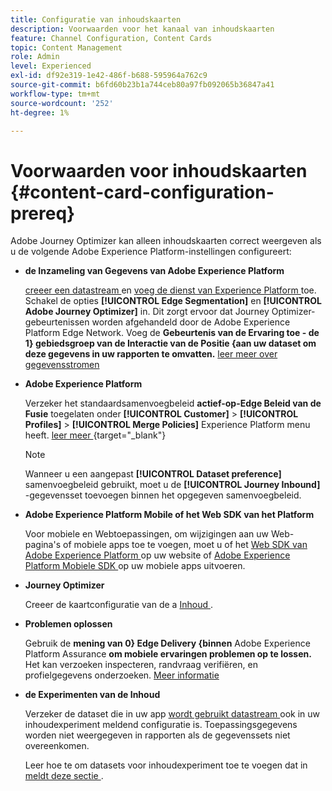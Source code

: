 ```yaml
---
title: Configuratie van inhoudskaarten
description: Voorwaarden voor het kanaal van inhoudskaarten
feature: Channel Configuration, Content Cards
topic: Content Management
role: Admin
level: Experienced
exl-id: df92e319-1e42-486f-b688-595964a762c9
source-git-commit: b6fd60b23b1a744ceb80a97fb092065b36847a41
workflow-type: tm+mt
source-wordcount: '252'
ht-degree: 1%

---
```


# Voorwaarden voor inhoudskaarten {#content-card-configuration-prereq}

Adobe Journey Optimizer kan alleen inhoudskaarten correct weergeven als u de volgende Adobe Experience Platform-instellingen configureert:

* **de Inzameling van Gegevens van Adobe Experience Platform**

  [ creeer een datastream ](https://experienceleague.adobe.com/en/docs/experience-platform/datastreams/configure) en [ voeg de dienst van Experience Platform ](https://experienceleague.adobe.com/en/docs/experience-platform/datastreams/configure#aep) toe. Schakel de opties **[!UICONTROL Edge Segmentation]** en **[!UICONTROL Adobe Journey Optimizer]** in. Dit zorgt ervoor dat Journey Optimizer-gebeurtenissen worden afgehandeld door de Adobe Experience Platform Edge Network.
Voeg de **Gebeurtenis van de Ervaring toe - de 1&rbrace; gebiedsgroep van de Interactie van de Positie &lbrace;aan uw dataset om deze gegevens in uw rapporten te omvatten.** [ leer meer over gegevensstromen ](https://experienceleague.adobe.com/en/docs/experience-platform/datastreams/configure)

* **Adobe Experience Platform**

  Verzeker het standaardsamenvoegbeleid **actief-op-Edge Beleid van de Fusie** toegelaten onder **[!UICONTROL Customer]** > **[!UICONTROL Profiles]** > **[!UICONTROL Merge Policies]** Experience Platform menu heeft. [ leer meer ](https://experienceleague.adobe.com/docs/experience-platform/profile/merge-policies/ui-guide.html#configure){target="_blank"} 

  >[!NOTE]
  >
  >Wanneer u een aangepast **[!UICONTROL Dataset preference]** samenvoegbeleid gebruikt, moet u de **[!UICONTROL Journey Inbound]** -gegevensset toevoegen binnen het opgegeven samenvoegbeleid.

* **Adobe Experience Platform Mobile of het Web SDK van het Platform**

  Voor mobiele en Webtoepassingen, om wijzigingen aan uw Web-pagina&#39;s of mobiele apps toe te voegen, moet u of het [ Web SDK van Adobe Experience Platform ](https://experienceleague.adobe.com/en/docs/platform-learn/implement-web-sdk/overview) op uw website of [ Adobe Experience Platform Mobiele SDK ](https://developer.adobe.com/client-sdks/home/) op uw mobiele apps uitvoeren.

* **Journey Optimizer**

  Creeer de kaartconfiguratie van de a [ Inhoud ](#content-card-configuration).

* **Problemen oplossen**

  Gebruik de **mening van 0&rbrace; Edge Delivery &lbrace;binnen** Adobe Experience Platform Assurance **om mobiele ervaringen problemen op te lossen.** Het kan verzoeken inspecteren, randvraag verifiëren, en profielgegevens onderzoeken. [Meer informatie](https://experienceleague.adobe.com/en/docs/experience-platform/assurance/view/edge-delivery)

* **de Experimenten van de Inhoud**

  Verzeker de dataset die in uw app [ wordt gebruikt datastream ](https://experienceleague.adobe.com/en/docs/experience-platform/datastreams/overview#_blank) ook in uw inhoudexperiment meldend configuratie is. Toepassingsgegevens worden niet weergegeven in rapporten als de gegevenssets niet overeenkomen.

  Leer hoe te om datasets voor inhoudexperiment toe te voegen dat in [ meldt deze sectie ](../reports/reporting-configuration.md).

